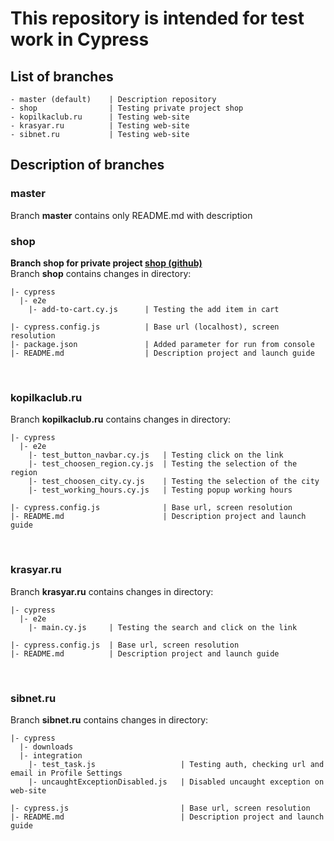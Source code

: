 # This repository is intended for test work in Cypress


## List of branches
```
- master (default)    | Description repository
- shop                | Testing private project shop
- kopilkaclub.ru      | Testing web-site
- krasyar.ru          | Testing web-site
- sibnet.ru           | Testing web-site

```


## Description of branches
### master
Branch **master** contains only README.md with description
<br>

### shop
**Branch shop for private project [shop (github)](https://github.com/Sanya124/shop)**\
Branch **shop** contains changes in directory:
```
|- cypress
  |- e2e
    |- add-to-cart.cy.js      | Testing the add item in cart

|- cypress.config.js          | Base url (localhost), screen resolution
|- package.json               | Added parameter for run from console
|- README.md                  | Description project and launch guide
```
<br>

### kopilkaclub.ru
Branch **kopilkaclub.ru** contains changes in directory:
```
|- cypress
  |- e2e
    |- test_button_navbar.cy.js   | Testing click on the link
    |- test_choosen_region.cy.js  | Testing the selection of the region
    |- test_choosen_city.cy.js    | Testing the selection of the city
    |- test_working_hours.cy.js   | Testing popup working hours

|- cypress.config.js              | Base url, screen resolution
|- README.md                      | Description project and launch guide
```
<br>

### krasyar.ru
Branch **krasyar.ru** contains changes in directory:
```
|- cypress
  |- e2e
    |- main.cy.js     | Testing the search and click on the link

|- cypress.config.js  | Base url, screen resolution
|- README.md          | Description project and launch guide
```
<br>

### sibnet.ru
Branch **sibnet.ru** contains changes in directory:
```
|- cypress
  |- downloads
  |- integration
    |- test_task.js                   | Testing auth, checking url and email in Profile Settings
    |- uncaughtExceptionDisabled.js   | Disabled uncaught exception on web-site

|- cypress.js                         | Base url, screen resolution
|- README.md                          | Description project and launch guide
```
<br>
